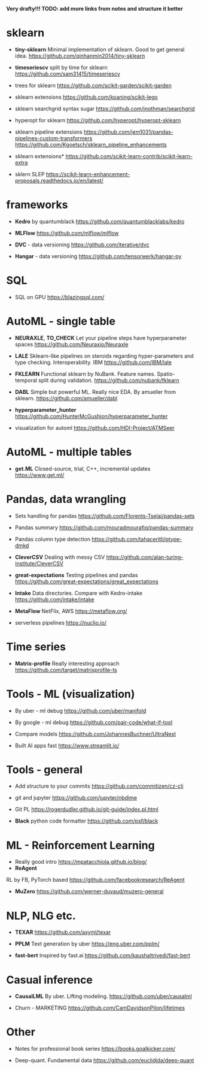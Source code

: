**Very drafty!!! TODO: add more links from notes and structure it better**

# sklearn
* **tiny-sklearn**
Minimal implementation of sklearn. Good to get general idea.
https://github.com/qinhanmin2014/tiny-sklearn

* **timeseriescv**
split by time for sklearn
https://github.com/sam31415/timeseriescv

* trees for sklearn
https://github.com/scikit-garden/scikit-garden

* sklearn extensions
https://github.com/koaning/scikit-lego

* sklearn searchgrid syntax sugar
https://github.com/jnothman/searchgrid

* hyperopt for sklearn
https://github.com/hyperopt/hyperopt-sklearn

* sklearn pipeline extensions
https://github.com/jem1031/pandas-pipelines-custom-transformers
https://github.com/Kgoetsch/sklearn_pipeline_enhancements

* sklearn extensions*
https://github.com/scikit-learn-contrib/scikit-learn-extra

* sklern SLEP
https://scikit-learn-enhancement-proposals.readthedocs.io/en/latest/


# frameworks
* **Kedro**
by quantumblack
https://github.com/quantumblacklabs/kedro

* **MLFlow**
https://github.com/mlflow/mlflow

* **DVC** - data versioning
https://github.com/iterative/dvc

* **Hangar** - data versioning
https://github.com/tensorwerk/hangar-py


# SQL
* SQL on GPU
https://blazingsql.com/


# AutoML - single table
* **NEURAXLE**, **TO_CHECK** 
Let your pipeline steps have hyperparameter spaces
https://github.com/Neuraxio/Neuraxle

* **LALE** 
Sklearn-like pipelines on steroids regarding hyper-parameters and type checking. Interoperability. IBM
https://github.com/IBM/lale

* **FKLEARN** 
Functional sklearn by NuBank. Feature names. Spatio-temporal split during validation.
https://github.com/nubank/fklearn

* **DABL**
Simple but powerful ML. Really nice EDA. By amueller from sklearn.
https://github.com/amueller/dabl

* **hyperparameter_hunter**
https://github.com/HunterMcGushion/hyperparameter_hunter

* visualization for automl
https://github.com/HDI-Project/ATMSeer


# AutoML - multiple tables
* **get.ML**
Closed-source, trial, C++, incremental updates
https://www.get.ml/



# Pandas, data wrangling
* Sets handling for pandas
https://github.com/Florents-Tselai/pandas-sets

* Pandas summary
https://github.com/mouradmourafiq/pandas-summary

* Pandas column type detection
https://github.com/tahaceritli/ptype-dmkd

* **CleverCSV** 
Dealing with messy CSV
https://github.com/alan-turing-institute/CleverCSV

* **great-expectations**
Testing pipelines and pandas
https://github.com/great-expectations/great_expectations

* **Intake**
Data directories. Compare with Kedro-intake
https://github.com/intake/intake

* **MetaFlow**
NetFlix, AWS
https://metaflow.org/

* serverless pipelines
https://nuclio.io/

# Time series
* **Matrix-profile**
Really interesting approach
https://github.com/target/matrixprofile-ts

# Tools - ML (visualization)
* By uber - ml debug
https://github.com/uber/manifold

* By google - ml debug
https://github.com/pair-code/what-if-tool

* Compare models
https://github.com/JohannesBuchner/UltraNest

* Built AI apps fast
https://www.streamlit.io/


# Tools - general
* Add structure to your commits
https://github.com/commitizen/cz-cli

* git and jupyter
https://github.com/jupyter/nbdime

* Git PL
https://rogerdudler.github.io/git-guide/index.pl.html

* **Black** python code formatter
https://github.com/psf/black


# ML - Reinforcement Learning
* Really good intro 
https://mpatacchiola.github.io/blog/
* **ReAgent**

RL by FB, PyTorch based
https://github.com/facebookresearch/ReAgent

* **MuZero**
https://github.com/werner-duvaud/muzero-general

# NLP, NLG etc.
* **TEXAR**
https://github.com/asyml/texar

* **PPLM** 
Text generation by uber
https://eng.uber.com/pplm/

* **fast-bert**
Inspired by fast.ai
https://github.com/kaushaltrivedi/fast-bert

# Casual inference
* **CausalLML**
By uber. Lifting modeling.
https://github.com/uber/causalml

* Churn - MARKETING
https://github.com/CamDavidsonPilon/lifetimes

# Other
* Notes for professional book series
https://books.goalkicker.com/

* Deep-quant. Fundamental data 
https://github.com/euclidjda/deep-quant



